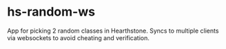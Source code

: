 hs-random-ws
============

App for picking 2 random classes in Hearthstone. Syncs to multiple clients via websockets to avoid cheating and verification.
